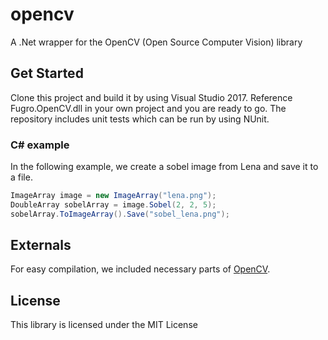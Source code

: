 # opencv
A .Net wrapper for the OpenCV (Open Source Computer Vision) library

## Get Started
Clone this project and build it by using Visual Studio 2017. Reference Fugro.OpenCV.dll in your own project and you are ready to go. The repository includes unit tests which can be run by using NUnit.

### C# example

In the following example, we create a sobel image from Lena and save it to a file.

```c#
ImageArray image = new ImageArray("lena.png");
DoubleArray sobelArray = image.Sobel(2, 2, 5);
sobelArray.ToImageArray().Save("sobel_lena.png");
```

## Externals
For easy compilation, we included necessary parts of [OpenCV](https://github.com/opencv/opencv).

## License
This library is licensed under the MIT License